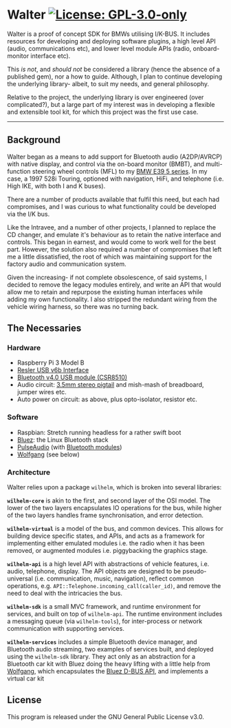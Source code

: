 # Walter [![License: GPL-3.0-only](https://img.shields.io/github/license/piersholt/walter.svg)](https://www.gnu.org/licenses/gpl-3.0)

Walter is a proof of concept SDK for BMWs utilising I/K-BUS. It includes resources for developing and deploying software plugins, a high level API (audio, communications etc), and lower level module APIs (radio, onboard-monitor interface etc).

This _is not_, and _should not_ be considered a library (hence the absence of a published gem), nor a how to guide. Although, I plan to continue developing the underlying library- albeit, to suit my needs, and general philosophy.

Relative to the project, the underlying library is over engineered (over complicated?), but a large part of my interest was in developing a flexible and extensible tool kit, for which this project was the first use case.

---


## Background

Walter began as a means to add support for Bluetooth audio (A2DP/AVRCP) with native display, and control via the on-board monitor (BMBT), and multi-function steering wheel controls (MFL) to my [BMW E39 5 series](https://en.wikipedia.org/wiki/BMW_5_Series_(E39)). In my case, a 1997 528i Touring, optioned with navigation, HiFi, and telephone (i.e. High IKE, with both I and K buses).

There are a number of products available that fulfil this need, but each had compromises, and I was curious to what functionality could be developed via the I/K bus.

Like the Intravee, and a number of other projects, I planned to replace the CD changer, and emulate it's behaviour as to retain the native interface and controls. This began in earnest, and would come to work well for the best part. However, the solution also required a number of compromises that left me a little dissatisfied, the root of which was maintaining support for the factory audio and communication system.

Given the increasing- if not complete obsolescence, of said systems, I decided to remove the legacy modules entirely, and write an API that would allow me to retain and repurpose the existing human interfaces while adding my own functionality. I also stripped the redundant wiring from the vehicle wiring harness, so there was no turning back.


## The Necessaries

### Hardware

- Raspberry Pi 3 Model B
- [Resler USB v6b Interface](http://www.reslers.de/IBUS)
- [Bluetooth v4.0 USB module (CSR8510)](https://www.adafruit.com/product/1327)
- Audio circuit: [3.5mm stereo pigtail](https://core-electronics.com.au/right-angle-3-5mm-stereo-plug-to-pigtail-cable.html) and mish-mash of breadboard, jumper wires etc.
- Auto power on circuit: as above, plus opto-isolator, resistor etc.


### Software

- Raspbian: Stretch running headless for a rather swift boot
- [Bluez](http://www.bluez.org/): the Linux Bluetooth stack
- [PulseAudio](https://www.freedesktop.org/wiki/Software/PulseAudio/) (with [Bluetooth modules](https://www.freedesktop.org/wiki/Software/PulseAudio/Documentation/User/Modules/#index6h2))
- [Wolfgang](https://www.github.com/piersholt/wolfgang) (see below)

### Architecture

Walter relies upon a package `wilhelm`, which is broken into several libraries:

**`wilhelm-core`** is akin to the first, and second layer of the OSI model. The lower of the two layers encapsulates IO operations for the bus, while higher of the two layers handles frame synchronisation, and error detection.

**`wilhelm-virtual`** is a model of the bus, and common devices. This allows for building device specific states, and APIs, and acts as a framework for implementing either emulated modules i.e. the radio when it has been removed, or augmented modules i.e. piggybacking the graphics stage.

**`wilhelm-api`** is a high level API with abstractions of vehicle features, i.e. audio, telephone, display. The API objects are designed to be pseudo-universal (i.e. communication, music, navigation), reflect common operations, e.g. `API::Telephone.incoming_call(caller_id)`, and remove the need to deal with the intricacies the bus.

**`wilhelm-sdk`** is a small MVC framework, and runtime environment for services, and built on top of `wilhelm-api`. The runtime environment includes a messaging queue (via `wilhelm-tools`), for inter-process or network communication with supporting services.

**`wilhelm-services`** includes a simple Bluetooth device manager, and Bluetooth audio streaming, two examples of services built, and deployed using the `wilhelm-sdk` library. They act only as an abstraction for a Bluetooth car kit with Bluez doing the heavy lifting with a little help from [Wolfgang](https://www.github.com/piersholt/wolfgang), which encapsulates the [Bluez D-BUS API](https://git.kernel.org/pub/scm/bluetooth/bluez.git/tree/doc), and implements a virtual car kit


## License

This program is released under the GNU General Public License v3.0.
